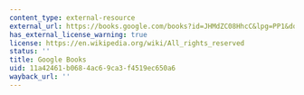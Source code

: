 ```yaml
---
content_type: external-resource
external_url: https://books.google.com/books?id=JHMdZC08HhcC&lpg=PP1&dq=winnicott%20playing%20and%20reality&pg=PA38#v=onepage&q&f=false
has_external_license_warning: true
license: https://en.wikipedia.org/wiki/All_rights_reserved
status: ''
title: Google Books
uid: 11a42461-b068-4ac6-9ca3-f4519ec650a6
wayback_url: ''
---
```

